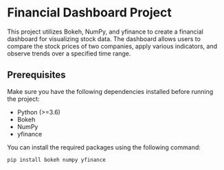 # Financial Dashboard Project

This project utilizes Bokeh, NumPy, and yfinance to create a financial dashboard for visualizing stock data. The dashboard allows users to compare the stock prices of two companies, apply various indicators, and observe trends over a specified time range.

## Prerequisites

Make sure you have the following dependencies installed before running the project:

- Python (>=3.6)
- Bokeh
- NumPy
- yfinance

You can install the required packages using the following command:

```bash
pip install bokeh numpy yfinance

